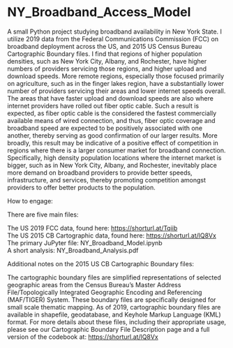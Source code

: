# NY_Broadband_Access_Model
A small Python project studying broadband availability in New York State. I utilize 2019 data from the Federal Communications Commission (FCC) on broadband deployment across the US, and 2015 US Census Bureau Cartographic Boundary files. I find that regions of higher population densities, such as New York City, Albany, and Rochester, have higher numbers of providers servicing those regions, and higher upload and download speeds. More remote regions, especially those focused primarily on agriculture, such as in the finger lakes region, have a substantially lower number of providers servicing their areas and lower internet speeds overall. The areas that have faster upload and download speeds are also where internet providers have rolled out fiber optic cable. Such a result is expected, as fiber optic cable is the considered the fastest commercially available means of wired connection, and thus, fiber optic coverage and broadband speed are expected to be positively associated with one another, thereby serving as good confirmation of our larger results. More broadly, this result may be indicative of a positive effect of competition in regions where there is a larger consumer market for broadband connection. Specifically, high density population locations where the internet market is bigger, such as in New York City, Albany, and Rochester, inevitably place more demand on broadband providers to provide better speeds, infrastructure, and services, thereby promoting competition amongst providers to offer better products to the population.

How to engage:

There are five main files:

The US 2019 FCC data, found here: https://shorturl.at/Tqiib \
The US 2015 CB Cartographic data, found here: https://shorturl.at/lQ8Vx \
The primary JuPyter file: NY_Broadband_Model.ipynb \
A short analysis: NY_Broadband_Analysis.pdf

Additional notes on the 2015 US CB Cartographic Boundary files:

The cartographic boundary files are simplified representations of selected geographic areas from the Census Bureau’s Master Address File/Topologically Integrated Geographic Encoding and Referencing (MAF/TIGER) System. These boundary files are specifically designed for small scale thematic mapping. As of 2019, cartographic boundary files are available in shapefile, geodatabase, and Keyhole Markup Language (KML) format. For more details about these files, including their appropriate usage, please see our Cartographic Boundary File Description page and a full version of the codebook at: https://shorturl.at/lQ8Vx
